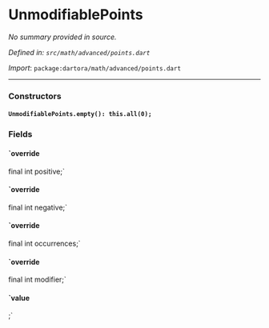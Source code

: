 # UnmodifiablePoints

_No summary provided in source._

_Defined in: `src/math/advanced/points.dart`_

_Import_: `package:dartora/math/advanced/points.dart`

---

### Constructors

#### `UnmodifiablePoints.empty(): this.all(0);`



### Fields

#### `override
  final int positive;`



#### `override
  final int negative;`



#### `override
  final int occurrences;`



#### `override
  final int modifier;`



#### `value
  ;`






